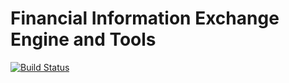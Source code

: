 # Financial Information Exchange Engine and Tools

[![Build Status](https://travis-ci.com/ul1tka/fix.svg?branch=main)](https://travis-ci.com/ul1tka/fix)
